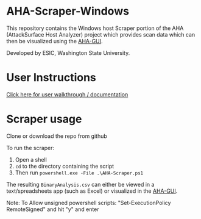 # AHA-Scraper-Windows
This repository contains the Windows host Scraper portion of the AHA (AttackSurface Host Analyzer) project which provides scan data which can then be visualized using the [AHA-GUI](https://github.com/aha-project/AHA-GUI).

Developed by ESIC, Washington State University.

# User Instructions
[Click here for user walkthrough / documentation](https://aha-project.github.io/)

# Scraper usage
Clone or download the repo from github

To run the scraper:
1. Open a shell
1. `cd` to the directory containing the script
1. Then run `powershell.exe -File .\AHA-Scraper.ps1`

The resulting `BinaryAnalysis.csv` can either be viewed in a text/spreadsheets app (such as Excel) or visualized in the [AHA-GUI](https://github.com/aha-project/AHA-GUI).

Note:
To Allow unsigned powershell scripts:
"Set-ExecutionPolicy RemoteSigned"
and hit "y" and enter
